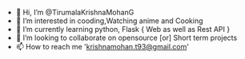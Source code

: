 - 👋 Hi, I’m @TirumalaKrishnaMohanG
- 👀 I’m interested in cooding,Watching anime and Cooking
- 🌱 I’m currently learning python, Flask { Web as well as Rest API }
- 💞️ I’m looking to collaborate on opensource [or] Short term projects
- 📫 How to reach me 'krishnamohan.t93@gmail.com'

<!---
TirumalaKrishnaMohanG/TirumalaKrishnaMohanG is a ✨ special ✨ repository because its `README.md` (this file) appears on your GitHub profile.
You can click the Preview link to take a look at your changes.
--->
